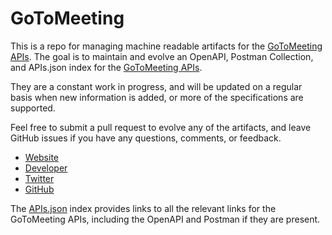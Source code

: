 # GoToMeetingThis is a repo for managing machine readable artifacts for the [GoToMeeting APIs](https://citrixonline.com). The goal is to maintain and evolve an OpenAPI, Postman Collection, and APIs.json index for the [GoToMeeting APIs](https://citrixonline.com).They are a constant work in progress, and will be updated on a regular basis when new information is added, or more of the specifications are supported.Feel free to submit a pull request to evolve any of the artifacts, and leave GitHub issues if you have any questions, comments, or feedback.- [Website](https://citrixonline.com)- [Developer](https://citrixonline.com)- [Twitter](https://twitter.com/gotomeeting)- [GitHub](https://github.com/citrix)The [APIs.json](https://github.com/api-evangelist/gotomeeting/blob/master/apis.json) index provides links to all the relevant links for the GoToMeeting APIs, including the OpenAPI and Postman if they are present.